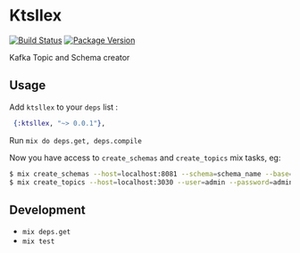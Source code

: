 # Ktsllex

[![Build Status](https://travis-ci.org/quiqupltd/ktsllex.svg?branch=master)](https://travis-ci.org/quiqupltd/ktsllex)
[![Package Version](https://img.shields.io/hexpm/v/ktsllex.svg)](https://hex.pm/packages/ktsllex)

Kafka Topic and Schema creator

## Usage

Add `ktsllex` to your `deps` list :
```elixir
 {:ktsllex, "~> 0.0.1"},
```

Run `mix do deps.get, deps.compile`

Now you have access to `create_schemas` and `create_topics` mix tasks, eg:

```bash
$ mix create_schemas --host=localhost:8081 --schema=schema_name --base=./path/to/schemas/json
$ mix create_topics --host=localhost:3030 --user=admin --password=admin --topic=topic_name
```

## Development

* `mix deps.get`
* `mix test`
